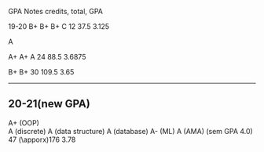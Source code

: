 GPA Notes
credits, total, GPA

19-20
B+
B+
B+
C
12 37.5 3.125

A

A+
A+
A
24 88.5 3.6875

B+
B+
30 109.5 3.65

---
20-21(new GPA)
---
A+  (OOP)  
A (discrete)
A (data structure)
A  (database)
A- (ML)
A (AMA)
(sem GPA 4.0)
47 (\apporx)176 3.78
